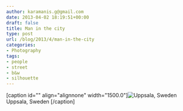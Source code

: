 ```yaml
---
author: karamanis.g@gmail.com
date: 2013-04-02 18:19:51+00:00
draft: false
title: Man in the city
type: post
url: /blog/2013/4/man-in-the-city
categories:
- Photography
tags:
- people
- street
- b&w
- silhouette
---
```


[caption id="" align="alignnone" width="1500.0"]![ Uppsala, Sweden ](/images/2013-04-02-20134man-in-the-city/20130402-R0010121.jpg)
 Uppsala, Sweden [/caption]
